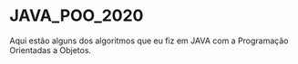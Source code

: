 # JAVA_POO_2020

Aqui estão alguns dos algoritmos que eu fiz em JAVA com a Programação Orientadas a Objetos.
